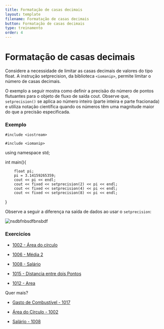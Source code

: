 ```yaml
---
title: Formatação de casas decimais
layout: template
filename: Formatação de casas decimais
button: Formatação de casas decimais
type: treinamento
order: 4
---
```


# Formatação de casas decimais

Considere a necessidade de limitar as casas decimais de valores do tipo float. A instrução setprecision, da biblioteca `<iomanip>`, permite limitar o número de casas decimais.

O exemplo a seguir mostra como definir a precisão do número de pontos flutuantes para o objeto de fluxo de saída cout. Observe que, `setprecision()` se aplica ao número inteiro (parte inteira e parte fracionada) e utiliza notação científica quando os números têm uma magnitude maior do que a precisão especificada.

### Exemplo

`#include <iostream>`

`#include <iomanip>`

using namespace std;

int main(){  

        float pi;
        pi = 3.14159265359;
        cout << pi << endl;
        cout << fixed << setprecision(2) << pi << endl;
        cout << fixed << setprecision(4) << pi << endl;
        cout << fixed << setprecision(8) << pi << endl;

}

Observe a seguir a diferença na saída de dados ao usar o `setprecision`:

![nsdbfnbsdfbnsbdf](https://user-images.githubusercontent.com/52381045/169663017-6f4faf8e-bfa6-4931-ae14-daca9403bce0.png)


### Exercicíos
- [1002 - Área do círculo](https://www.beecrowd.com.br/judge/en/problems/view/1002)

- [1006 - Média 2](https://www.beecrowd.com.br/judge/en/problems/view/1006)

- [1008 - Salário](https://www.beecrowd.com.br/judge/en/problems/view/1008)

- [1015 - Distancia entre dois Pontos](https://www.beecrowd.com.br/judge/en/problems/view/1015)

- [1012 - Area](https://www.beecrowd.com.br/judge/en/problems/view/1012)

Quer mais?

- [Gasto de Combustível - 1017](https://www.beecrowd.com.br/judge/pt/problems/view/1017)

- [Área do Círculo - 1002](https://www.beecrowd.com.br/judge/pt/problems/view/1002)

- [Salário - 1008](https://www.beecrowd.com.br/judge/pt/problems/view/1008)




